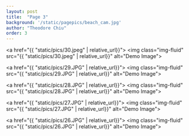 ```yaml
---
layout: post
title:  "Page 3"
background: '/static/pagepics/beach_cam.jpg'
author: "Theodore Chiu"
order: 3
---
```


<a href="{{ "static/pics/30.jpeg" | relative_url}}">
	<img class="img-fluid" src="{{ "static/pics/30.jpeg" | relative_url}}" alt="Demo Image">
</a>

<a href="{{ "static/pics/29.JPG" | relative_url}}">
	<img class="img-fluid" src="{{ "static/pics/29.JPG" | relative_url}}" alt="Demo Image">
</a>

<a href="{{ "static/pics/28.JPG" | relative_url}}">
	<img class="img-fluid" src="{{ "static/pics/28.JPG" | relative_url}}" alt="Demo Image">
</a>

<a href="{{ "static/pics/27.JPG" | relative_url}}">
	<img class="img-fluid" src="{{ "static/pics/27.JPG" | relative_url}}" alt="Demo Image">
</a>

<a href="{{ "static/pics/26.JPG" | relative_url}}">
	<img class="img-fluid" src="{{ "static/pics/26.JPG" | relative_url}}" alt="Demo Image">
</a>

